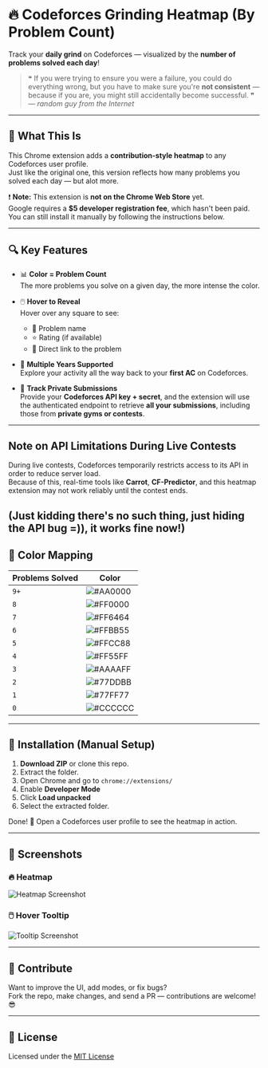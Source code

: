 # 🔥 Codeforces Grinding Heatmap (By Problem Count)

Track your **daily grind** on Codeforces — visualized by the **number of problems solved each day**!

> ❝ If you were trying to ensure you were a failure, you could do everything wrong, but you have to make sure you're **not consistent** — because if you are, you might still accidentally become successful. ❞  
> — *random guy from the Internet*


---

## 🧠 What This Is

This Chrome extension adds a **contribution-style heatmap** to any Codeforces user profile.  
Just like the original one, this version reflects how many problems you solved each day — but alot more.

❗ **Note:** This extension is **not on the Chrome Web Store** yet.  
Google requires a **$5 developer registration fee**, which hasn't been paid.  
You can still install it manually by following the instructions below.

---

## 🔍 Key Features

- 📊 **Color = Problem Count**  
  The more problems you solve on a given day, the more intense the color.

- 🖱️ **Hover to Reveal**  
  Hover over any square to see:
  - 🧠 Problem name  
  - ⭐ Rating (if available)  
  - 🔗 Direct link to the problem  

- 📅 **Multiple Years Supported**  
  Explore your activity all the way back to your **first AC** on Codeforces.

- 🔐 **Track Private Submissions**  
  Provide your **Codeforces API key + secret**, and the extension will use the authenticated endpoint to retrieve **all your submissions**, including those from **private gyms or contests**.

---

## Note on API Limitations During Live Contests

During live contests, Codeforces temporarily restricts access to its API in order to reduce server load.  
Because of this, real-time tools like **Carrot**, **CF-Predictor**, and this heatmap extension may not work reliably until the contest ends.

(Just kidding there's no such thing, just hiding the API bug =)), it works fine now!)
---
## 🌈 Color Mapping

| Problems Solved | Color |
|-----------------|--------|
| `9+`            | ![#AA0000](https://placehold.co/15x15/AA0000/AA0000.png) |
| `8`             | ![#FF0000](https://placehold.co/15x15/FF0000/FF0000.png) |
| `7`             | ![#FF6464](https://placehold.co/15x15/FF6464/FF6464.png) |
| `6`             | ![#FFBB55](https://placehold.co/15x15/FFBB55/FFBB55.png) |
| `5`             | ![#FFCC88](https://placehold.co/15x15/FFCC88/FFCC88.png) |
| `4`             | ![#FF55FF](https://placehold.co/15x15/FF55FF/FF55FF.png) |
| `3`             | ![#AAAAFF](https://placehold.co/15x15/AAAAFF/AAAAFF.png) |
| `2`             | ![#77DDBB](https://placehold.co/15x15/77DDBB/77DDBB.png) |
| `1`             | ![#77FF77](https://placehold.co/15x15/77FF77/77FF77.png) |
| `0`             | ![#CCCCCC](https://placehold.co/15x15/CCCCCC/CCCCCC.png) |

---

## 🚀 Installation (Manual Setup)

1. **Download ZIP** or clone this repo.
2. Extract the folder.
3. Open Chrome and go to `chrome://extensions/`
4. Enable **Developer Mode**
5. Click **Load unpacked**
6. Select the extracted folder.

Done! 🎉 Open a Codeforces user profile to see the heatmap in action.

---

## 📸 Screenshots

### 🔥 Heatmap
![Heatmap Screenshot](https://github.com/user-attachments/assets/6606ce43-dd9e-45bb-8a43-26b25bec6e5f)

### 🖱️ Hover Tooltip
![Tooltip Screenshot](https://github.com/user-attachments/assets/ba2c802e-870a-4ec8-af33-34cfc9a37459)

---

## 🤝 Contribute

Want to improve the UI, add modes, or fix bugs?  
Fork the repo, make changes, and send a PR — contributions are welcome! 😎

---

## 📜 License

Licensed under the [MIT License](./LICENSE)

